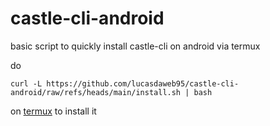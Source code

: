 # castle-cli-android
basic script to quickly install castle-cli on android via termux


do
```
curl -L https://github.com/lucasdaweb95/castle-cli-android/raw/refs/heads/main/install.sh | bash
```
on [termux](https://f-droid.org/packages/com.termux/) to install it
